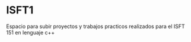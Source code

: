 # ISFT1

Espacio para subir proyectos y trabajos practicos realizados para el ISFT 151 en lenguaje c++
